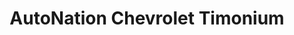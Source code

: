 ---
title: "AutoNation Chevrolet Timonium"
url: /lutherville/autonation-chevrolet-timonium/
shop: Autohaus
---